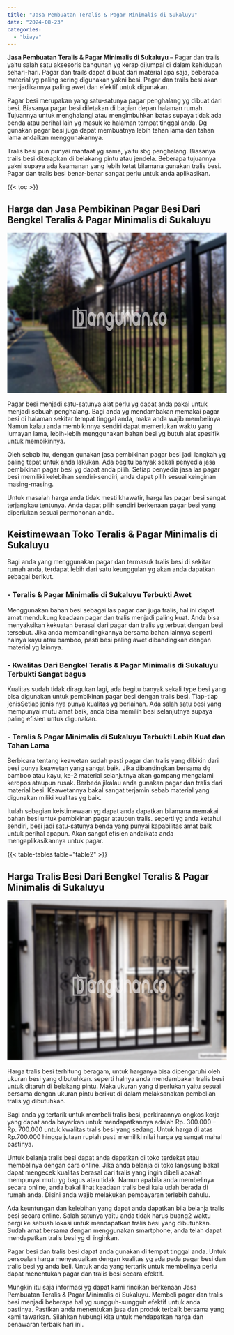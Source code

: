 ```yaml
---
title: "Jasa Pembuatan Teralis & Pagar Minimalis di Sukaluyu"
date: "2024-08-23"
categories: 
  - "biaya"
---
```


**Jasa Pembuatan Teralis & Pagar Minimalis di Sukaluyu** – Pagar dan tralis yaitu salah satu aksesoris bangunan yg kerap dijumpai di dalam kehidupan sehari-hari. Pagar dan trails dapat dibuat dari material apa saja, beberapa material yg paling sering digunakan yakni besi. Pagar dan trails besi akan menjadikannya paling awet dan efektif untuk digunakan.

Pagar besi merupakan yang satu-satunya pagar penghalang yg dibuat dari besi. Biasanya pagar besi diletakan di bagian depan halaman rumah. Tujuannya untuk menghalangi atau mengimbuhkan batas supaya tidak ada benda atau perihal lain yg masuk ke halaman tempat tinggal anda. Dg gunakan pagar besi juga dapat membuatnya lebih tahan lama dan tahan lama andaikan menggunakannya.

Tralis besi pun punyai manfaat yg sama, yaitu sbg penghalang. Biasanya trails besi diterapkan di belakang pintu atau jendela. Beberapa tujuannya yakni supaya ada keamanan yang lebih ketat bilamana gunakan tralis besi. Pagar dan tralis besi benar-benar sangat perlu untuk anda aplikasikan.

{{< toc >}}

## Harga dan Jasa Pembikinan Pagar Besi Dari Bengkel Teralis & Pagar Minimalis di Sukaluyu

![Jasa Pembuatan Teralis & Pagar Minimalis di Sukaluyu](/images/pagar-minimalis-murah-50.png)

Pagar besi menjadi satu-satunya alat perlu yg dapat anda pakai untuk menjadi sebuah penghalang. Bagi anda yg mendambakan memakai pagar besi di halaman sekitar tempat tinggal anda, maka anda wajib membelinya. Namun kalau anda membikinnya sendiri dapat memerlukan waktu yang lumayan lama, lebih-lebih menggunakan bahan besi yg butuh alat spesifik untuk membikinnya.

Oleh sebab itu, dengan gunakan jasa pembikinan pagar besi jadi langkah yg paling tepat untuk anda lakukan. Ada begitu banyak sekali penyedia jasa pembikinan pagar besi yg dapat anda pilih. Setiap penyedia jasa las pagar besi memiliki kelebihan sendiri-sendiri, anda dapat pilih sesuai keinginan masing-masing.

Untuk masalah harga anda tidak mesti khawatir, harga las pagar besi sangat terjangkau tentunya. Anda dapat pilih sendiri berkenaan pagar besi yang diperlukan sesuai permohonan anda.

## Keistimewaan Toko Teralis & Pagar Minimalis di Sukaluyu

Bagi anda yang menggunakan pagar dan termasuk tralis besi di sekitar rumah anda, terdapat lebih dari satu keunggulan yg akan anda dapatkan sebagai berikut.

### \- Teralis & Pagar Minimalis di Sukaluyu Terbukti Awet

Menggunakan bahan besi sebagai las pagar dan juga tralis, hal ini dapat amat mendukung keadaan pagar dan tralis menjadi paling kuat. Anda bisa menyaksikan kekuatan berasal dari pagar dan tralis yg terbuat dengan besi tersebut. Jika anda membandingkannya bersama bahan lainnya seperti halnya kayu atau bamboo, pasti besi paling awet dibandingkan dengan material yg lainnya.

### \- Kwalitas Dari Bengkel Teralis & Pagar Minimalis di Sukaluyu Terbukti Sangat bagus

Kualitas sudah tidak diragukan lagi, ada begitu banyak sekali type besi yang bisa digunakan untuk pembikinan pagar besi dengan tralis besi. Tiap-tiap jenisSetiap jenis nya punya kualitas yg berlainan. Ada salah satu besi yang mempunyai mutu amat baik, anda bisa memilih besi selanjutnya supaya paling efisien untuk digunakan.

### \- Teralis & Pagar Minimalis di Sukaluyu Terbukti Lebih Kuat dan Tahan Lama

Berbicara tentang keawetan sudah pasti pagar dan tralis yang dibikin dari besi punya keawetan yang sangat baik. Jika dibandingkan bersama dg bamboo atau kayu, ke-2 material selanjutnya akan gampang mengalami keropos ataupun rusak. Berbeda jikalau anda gunakan pagar dan tralis dari material besi. Keawetannya bakal sangat terjamin sebab material yang digunakan miliki kualitas yg baik.

Itulah sebagian keistimewaan yg dapat anda dapatkan bilamana memakai bahan besi untuk pembikinan pagar ataupun tralis. seperti yg anda ketahui sendiri, besi jadi satu-satunya benda yang punyai kapabilitas amat baik untuk perihal apapun. Akan sangat efisien andaikata anda mengaplikasikannya untuk pagar.

{{< table-tables table="table2" >}}

## Harga Tralis Besi Dari Bengkel Teralis & Pagar Minimalis di Sukaluyu

![Jasa Pembuatan Teralis & Pagar Minimalis di Sukaluyu](/images/teralis-minimalis-murah-14.png)

Harga tralis besi terhitung beragam, untuk harganya bisa dipengaruhi oleh ukuran besi yang dibutuhkan. seperti halnya anda mendambakan tralis besi untuk ditaruh di belakang pintu. Maka ukuran yang diperlukan yaitu sesuai bersama dengan ukuran pintu berikut di dalam melaksanakan pembelian tralis yg dibutuhkan.

Bagi anda yg tertarik untuk membeli tralis besi, perkiraannya ongkos kerja yang dapat anda bayarkan untuk mendapatkannya adalah Rp. 300.000 – Rp. 700.000 untuk kwalitas tralis besi yang sedang. Untuk harga di atas Rp.700.000 hingga jutaan rupiah pasti memiliki nilai harga yg sangat mahal pastinya.

Untuk belanja tralis besi dapat anda dapatkan di toko terdekat atau membelinya dengan cara online. Jika anda belanja di toko langsung bakal dapat mengecek kualitas berasal dari tralis yang ingin dibeli apakah mempunyai mutu yg bagus atau tidak. Namun apabila anda membelinya secara online, anda bakal lihat keadaan tralis besi kala udah berada di rumah anda. Disini anda wajib melakukan pembayaran terlebih dahulu.

Ada keuntungan dan kelebihan yang dapat anda dapatkan bila belanja tralis besi secara online. Salah satunya yaitu anda tidak harus buang2 waktu pergi ke sebuah lokasi untuk mendapatkan tralis besi yang dibutuhkan. Sudah amat bersama dengan menggunakan smartphone, anda telah dapat mendapatkan tralis besi yg di inginkan.

Pagar besi dan tralis besi dapat anda gunakan di tempat tinggal anda. Untuk persoalan harga menyesuaikan dengan kualitas yg ada pada pagar besi dan tralis besi yg anda beli. Untuk anda yang tertarik untuk membelinya perlu dapat menentukan pagar dan tralis besi secara efektif.

Mungkin itu saja informasi yg dapat kami rincikan berkenaan Jasa Pembuatan Teralis & Pagar Minimalis di Sukaluyu. Membeli pagar dan tralis besi menjadi beberapa hal yg sungguh-sungguh efektif untuk anda pastinya. Pastikan anda menentukan jasa dan produk terbaik bersama yang kami tawarkan. Silahkan hubungi kita untuk mendapatkan harga dan penawaran terbaik hari ini.
